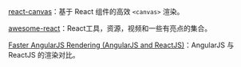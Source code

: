 [react-canvas](https://github.com/flipboard/react-canvas)：基于 React 组件的高效 `<canvas>` 渲染。

[awesome-react](https://github.com/enaqx/awesome-react)：React工具，资源，视频和一些有亮点的集合。

[Faster AngularJS Rendering (AngularJS and ReactJS)](http://www.williambrownstreet.net/blog/2014/04/faster-angularjs-rendering-angularjs-and-reactjs/)：AngularJS 与 ReactJS 的渲染对比。
